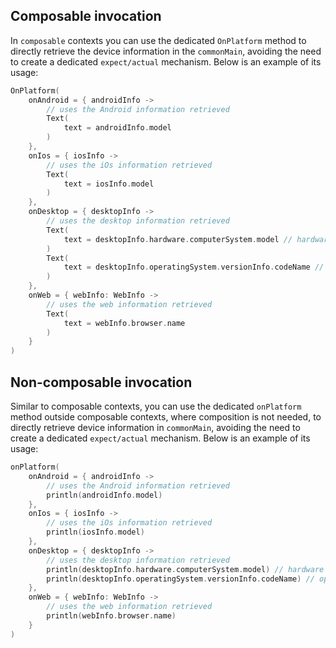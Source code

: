 ## Composable invocation

In `composable` contexts you can use the dedicated `OnPlatform` method to directly retrieve the device information in the 
`commonMain`, avoiding the need to create a dedicated `expect/actual` mechanism.
Below is an example of its usage:

```kotlin
OnPlatform(
    onAndroid = { androidInfo ->
        // uses the Android information retrieved
        Text(
            text = androidInfo.model
        )
    },
    onIos = { iosInfo ->
        // uses the iOs information retrieved
        Text(
            text = iosInfo.model
        )
    },
    onDesktop = { desktopInfo ->
        // uses the desktop information retrieved
        Text(
            text = desktopInfo.hardware.computerSystem.model // hardware information
        )
        Text(
            text = desktopInfo.operatingSystem.versionInfo.codeName // operating system information
        )
    },
    onWeb = { webInfo: WebInfo ->
        // uses the web information retrieved
        Text(
            text = webInfo.browser.name
        )
    }
)
```

## Non-composable invocation

Similar to composable contexts, you can use the dedicated `onPlatform` method outside composable contexts, where composition 
is not needed, to directly retrieve device information in `commonMain`, avoiding the need to create a dedicated `expect/actual` mechanism.
Below is an example of its usage:

```kotlin
onPlatform(
    onAndroid = { androidInfo ->
        // uses the Android information retrieved
        println(androidInfo.model)
    },
    onIos = { iosInfo ->
        // uses the iOs information retrieved
        println(iosInfo.model)
    },
    onDesktop = { desktopInfo ->
        // uses the desktop information retrieved
        println(desktopInfo.hardware.computerSystem.model) // hardware information
        println(desktopInfo.operatingSystem.versionInfo.codeName) // operating system information
    },
    onWeb = { webInfo: WebInfo ->
        // uses the web information retrieved
        println(webInfo.browser.name)
    }
)
```